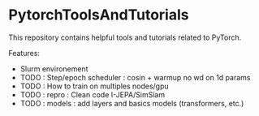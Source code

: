 # PytorchToolsAndTutorials

This repository contains helpful tools and tutorials related to PyTorch.

Features:  
- Slurm environement
- TODO : Step/epoch scheduler : cosin + warmup no wd on 1d params  
- TODO : How to train on multiples nodes/gpu
- TODO : repro : Clean code I-JEPA/SimSiam
- TODO : models : add layers and basics models (transformers, etc.)
